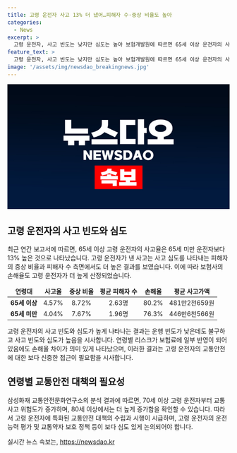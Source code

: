 ```yaml
---
title: 고령 운전자 사고 13% 더 냈어…피해자 수·중상 비율도 높아
categories:
  - News
excerpt: >
  고령 운전자, 사고 빈도는 낮지만 심도는 높아 보험개발원에 따르면 65세 이상 운전자의 사고율이 65세 미만 운전자보다 13% 높음을 밝혔다. 고령 운전자의 사고는 평균 피해자 수와 중상 비율에서도 더 높게 나타났으며 손해율 역시 4%p 가까이 높았다. 이에 관계자는 고령 운전자의 사고 빈도와 심도가 높게 나타나며 연령별 리스크가 보험료에 차이를 나타내고 있다고 설명했다. 앞서 삼성화재 교통안전문화연구소도 70세 이상 고령 운전자의 교통사고 위험도가 높아지고, 80세 이상부터는 더 증가한다고 분석한 바 있다.
feature_text: >
  고령 운전자, 사고 빈도는 낮지만 심도는 높아 보험개발원에 따르면 65세 이상 운전자의 사고율이 65세 미만 운전자보다 13% 높음을 밝혔다. 고령 운전자의 사고는 평균 피해자 수와 중상 비율에서도 더 높게 나타났으며 손해율 역시 4%p 가까이 높았다. 이에 관계자는 고령 운전자의 사고 빈도와 심도가 높게 나타나며 연령별 리스크가 보험료에 차이를 나타내고 있다고 설명했다. 앞서 삼성화재 교통안전문화연구소도 70세 이상 고령 운전자의 교통사고 위험도가 높아지고, 80세 이상부터는 더 증가한다고 분석한 바 있다.
image: '/assets/img/newsdao_breakingnews.jpg'
---
```


<p><img src="/assets/img/newsdao_breakingnews.jpg" alt="ontimetimes 속보" /></p>

<h2 data-ke-size="size26">고령 운전자의 사고 빈도와 심도</h2>

<p data-ke-size="size16">최근 연간 보고서에 따르면, 65세 이상 고령 운전자의 사고율은 65세 미만 운전자보다 13% 높은 것으로 나타났습니다. 고령 운전자가 낸 사고는 사고 심도를 나타내는 피해자의 중상 비율과 피해자 수 측면에서도 더 높은 결과를 보였습니다. 이에 따라 보험사의 손해율도 고령 운전자가 더 높게 산정되었습니다.</p>

<table>
    <thead>
        <tr>
            <td style="text-align: center; height: 17px;"><b>연령대</b></td>
            <td style="text-align: center; height: 17px;"><b>사고율</b></td>
            <td style="text-align: center; height: 17px;"><b>중상 비율</b></td>
            <td style="text-align: center; height: 17px;"><b>평균 피해자 수</b></td>
            <td style="text-align: center; height: 17px;"><b>손해율</b></td>
            <td style="text-align: center; height: 17px;"><b>평균 사고가액</b></td>
        </tr>
    </thead>
    <tbody>
        <tr>
            <td style="text-align: center; height: 17px;"><b>65세 이상</b></td>
            <td style="text-align: center; height: 17px;">4.57%</td>
            <td style="text-align: center; height: 17px;">8.72%</td>
            <td style="text-align: center; height: 17px;">2.63명</td>
            <td style="text-align: center; height: 17px;">80.2%</td>
            <td style="text-align: center; height: 17px;">481만2천659원</td>
        </tr>
        <tr>
            <td style="text-align: center; height: 17px;"><b>65세 미만</b></td>
            <td style="text-align: center; height: 17px;">4.04%</td>
            <td style="text-align: center; height: 17px;">7.67%</td>
            <td style="text-align: center; height: 17px;">1.96명</td>
            <td style="text-align: center; height: 17px;">76.3%</td>
            <td style="text-align: center; height: 17px;">446만6천566원</td>
        </tr>
    </tbody>
</table>

<p data-ke-size="size16">고령 운전자의 사고 빈도와 심도가 높게 나타나는 결과는 운행 빈도가 낮은데도 불구하고 사고 빈도와 심도가 높음을 시사합니다. 연령별 리스크가 보험료에 일부 반영이 되어 있음에도 손해율 차이가 의미 있게 나타났으며, 이러한 결과는 고령 운전자의 교통안전에 대한 보다 신중한 접근이 필요함을 시사합니다.</p>

<h2 data-ke-size="size26">연령별 교통안전 대책의 필요성</h2>

<p data-ke-size="size16">삼성화재 교통안전문화연구소의 분석 결과에 따르면, 70세 이상 고령 운전자부터 교통사고 위험도가 증가하며, 80세 이상에서는 더 높게 증가함을 확인할 수 있습니다. 따라서 고령 운전자에 특화된 교통안전 대책의 수립과 시행이 시급하며, 고령 운전자의 운전능력 평가 및 교통약자 보호 정책 등이 보다 심도 있게 논의되어야 합니다.</p>
실시간 뉴스 속보는, <a href="https://newsdao.kr" rel="dofollow">https://newsdao.kr</a>



